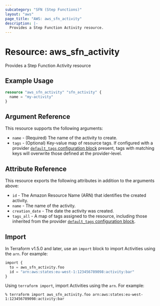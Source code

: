 ```yaml
---
subcategory: "SFN (Step Functions)"
layout: "aws"
page_title: "AWS: aws_sfn_activity"
description: |-
  Provides a Step Function Activity resource.
---
```


# Resource: aws_sfn_activity

Provides a Step Function Activity resource

## Example Usage

```terraform
resource "aws_sfn_activity" "sfn_activity" {
  name = "my-activity"
}
```

## Argument Reference

This resource supports the following arguments:

* `name` - (Required) The name of the activity to create.
* `tags` - (Optional) Key-value map of resource tags. If configured with a provider [`default_tags` configuration block](https://registry.terraform.io/providers/hashicorp/aws/latest/docs#default_tags-configuration-block) present, tags with matching keys will overwrite those defined at the provider-level.

## Attribute Reference

This resource exports the following attributes in addition to the arguments above:

* `id` - The Amazon Resource Name (ARN) that identifies the created activity.
* `name` - The name of the activity.
* `creation_date` - The date the activity was created.
* `tags_all` - A map of tags assigned to the resource, including those inherited from the provider [`default_tags` configuration block](https://registry.terraform.io/providers/hashicorp/aws/latest/docs#default_tags-configuration-block).

## Import

In Terraform v1.5.0 and later, use an `import` block to import Activities using the `arn`. For example:

```terraform
import {
  to = aws_sfn_activity.foo
  id = "arn:aws:states:eu-west-1:123456789098:activity:bar"
}
```

Using `terraform import`, import Activities using the `arn`. For example:

```console
% terraform import aws_sfn_activity.foo arn:aws:states:eu-west-1:123456789098:activity:bar
```
